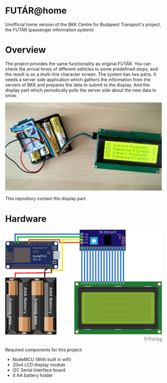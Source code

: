 # FUTÁR@home
Unofficial home version of the BKK Centre for Budapest Transport's project, the FUTÁR (passenger information system)

# Overview

The project provides the same functionality as original FUTÁR. You can check the arrival times of different vehicles to some predefined stops, and the result is on a multi-line character screen. The system has two parts. It needs a server side application which gathers the information from the servers of BKK and prepares the data to submit to the display. And the display part which periodically polls the server side about the new data to show.

![Photo](https://raw.githubusercontent.com/ivanszkypeter/futar-home-nodemcu/master/images/FUTAR-Photo.jpg)

This repository contain the display part.

# Hardware

![Breadboard](https://raw.githubusercontent.com/ivanszkypeter/futar-home-nodemcu/master/images/FUTAR-BreadboardView.png)

Required components for this project:
* NodeMCU (With built in wifi)
* 20x4 LCD display module
* I2C Serial Interface board
* 4 AA battery holder
